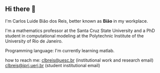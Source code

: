 ## Hi there 👋

I'm Carlos Luide Bião dos Reis, better known as **Bião** in my workplace. 

I'm a mathematics professor at the Santa Cruz State University and a PhD student in computational modeling at the Polytechnic Institute of the University of Rio de Janeiro.

Programming language: I'm currently learning matlab.

how to reach me: clbreis@uesc.br (institutional work and research email) clbreis@iprj.uerj.br (student institutional email)

<!--

Here are some ideas to get you started:

- 🔭 I’m currently working on ...
- 🌱 I’m currently learning ...
- 👯 I’m looking to collaborate on ...
- 🤔 I’m looking for help with ...
- 💬 Ask me about ...
- 📫 How to reach me: ...
- 😄 Pronouns: ...
- ⚡ Fun fact: ...
-->

